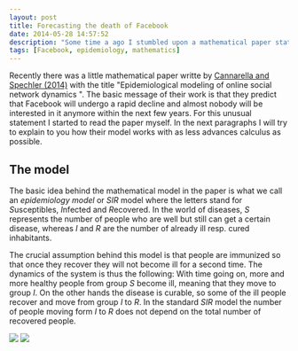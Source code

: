 ```yaml
---
layout: post
title: Forecasting the death of Facebook
date: 2014-05-28 14:57:52
description: "Some time a ago I stumbled upon a mathematical paper stating that Facebook will cease to interest a majority of people within the next few years. I will try to explain their epidemiology based approach on a level that does not need advanced calculus."
tags: [Facebook, epidemiology, mathematics]
---
```


Recently there was a little mathematical paper writte by [Cannarella and Spechler (2014)][CS14] with the title "Epidemiological modeling of online social network dynamics
". The basic message of their work is that they predict that Facebook will undergo a rapid decline and almost nobody will be interested in it anymore within the next few years. For this unusual statement I started to read the paper myself. In the next paragraphs I will try to explain to you how their model works with as less advances calculus as possible.

## The model

The basic idea behind the mathematical model in the paper is what we call an *epidemiology model* or *SIR* model where the letters stand for *S*usceptibles, *I*nfected and *R*ecovered. In the world of diseases, *S* represents the number of people who are well but still can get a certain disease, whereas *I* and *R* are the number of already ill resp. cured inhabitants.

The crucial assumption behind this model is that people are immunized so that once they recover they will not become ill for a second time. The dynamics of the system is thus the following: With time going on, more and more healthy people from group *S* become ill, meaning that they move to group *I*. On the other hands the disease is curable, so some of the ill people recover and move from group *I* to *R*. In the standard *SIR* model the number of people moving form *I* to *R* does not depend on the total number of recovered people.

![][facebook]
![][myspace]


[CS14]: http://arxiv.org/pdf/1401.4208v1.pdf
[facebook]: /media/images/facebook.png
[myspace]: /media/images/myspace.png
